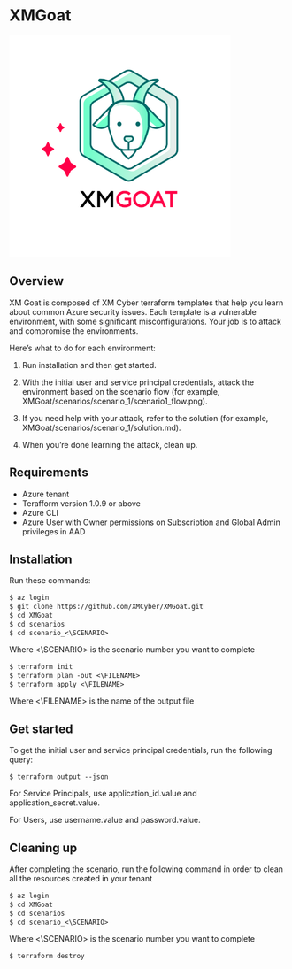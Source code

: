 # XMGoat 
<img src="https://github.com/XMCyber/XMGoat/blob/main/xmgoat_new.png" width="400" height="400">

## Overview
XM Goat is composed of XM Cyber terraform templates that help you learn about common Azure security issues. Each template is a vulnerable environment, with some significant misconfigurations. Your job is to attack and compromise the environments.

Here’s what to do for each environment:

1. Run installation and then get started.

2. With the initial user and service principal credentials, attack the environment based on the scenario flow (for example, XMGoat/scenarios/scenario_1/scenario1_flow.png).

3. If you need help with your attack, refer to the solution (for example, XMGoat/scenarios/scenario_1/solution.md).

4. When you’re done learning the attack, clean up.

## Requirements
* Azure tenant
* Terafform version 1.0.9 or above
* Azure CLI
* Azure User with Owner permissions on Subscription and Global Admin privileges in AAD

## Installation
Run these commands:
```
$ az login
$ git clone https://github.com/XMCyber/XMGoat.git
$ cd XMGoat
$ cd scenarios
$ cd scenario_<\SCENARIO>
```
Where <\SCENARIO> is the scenario number you want to complete
```
$ terraform init
$ terraform plan -out <\FILENAME>
$ terraform apply <\FILENAME>
```
Where <\FILENAME> is the name of the output file

## Get started
To get the initial user and service principal credentials, run the following query:
```
$ terraform output --json
```
For Service Principals, use application_id.value and application_secret.value.

For Users, use username.value and password.value.

## Cleaning up
After completing the scenario, run the following command in order to clean all the resources created in your tenant
```
$ az login
$ cd XMGoat
$ cd scenarios
$ cd scenario_<\SCENARIO>
```
Where <\SCENARIO> is the scenario number you want to complete
```
$ terraform destroy
```
